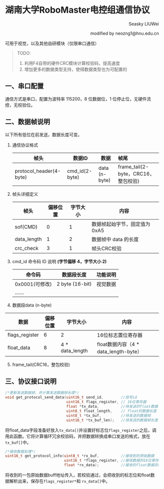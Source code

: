 # 湖南大学RoboMaster电控组通信协议

<p align='right'>Seasky LIUWei</p>

<p align='right'>modified by neozng1@hnu.edu.cn</p>

可用于视觉，以及其他自研模块（仅限串口通信）

> TODO:
>
> 1. 利用F4自带的硬件CRC模块计算校验码，提高速度
> 2. 增加更多的数据类型支持，使得数据类型也为可配置的

## 一、串口配置

通信方式是串口，配置为波特率 115200，8 位数据位，1 位停止位，无硬件流控，无校验位。

## 二、数据帧说明

以下所有低位在前发送，数据长度可变。

1. 通信协议格式

   | 帧头                    | 数据ID         | 数据          | 帧尾                                |
   | ----------------------- | -------------- | ------------- | :---------------------------------- |
   | protocol_header(4-byte) | cmd_id(2-byte) | data (n-byte) | frame_tail(2-byte，CRC16，整包校验) |

2. 帧头详细定义

   | 帧头        | 偏移位置 | 字节大小 | 内容                          |
   | ----------- | -------- | -------- | ----------------------------- |
   | sof(CMD)    | 0        | 1        | 数据帧起始字节，固定值为 0xA5 |
   | data_length | 1        | 2        | 数据帧中 data 的长度          |
   | crc_check   | 3        | 1        | 帧头CRC校验                   |

3. cmd_id 命令码 ID 说明 **(字节偏移 4，字节大小 2)**

   | 命令码         | 数据段长度      | 功能说明 |
   | -------------- | --------------- | -------- |
   | 0x0001(可修改) | 2 byte (16-bit) | 视觉数据 |
   | .......        |                 |          |

4.  数据段data (n-byte)

   | 数据           | 偏移位置 | 字节大小        | 内容                                  |
   | -------------- | -------- | --------------- | ------------------------------------- |
   | flags_register | 6        | 2               | 16位标志置位寄存器                    |
   | float_data     | 8        | 4 * data_length | float数据内容（4 * data_length-byte） |

5. frame_tail(CRC16，整包校验)

## 三、协议接口说明

```c
/*更新发送数据帧，并计算发送数据帧长度*/
void get_protocol_send_data(uint16_t send_id,		 //信号id
							uint16_t flags_register, // 16位寄存器
							float *tx_data,			 //待发送的float数据
							uint8_t float_length,	 // float的数据长度
							uint8_t *tx_buf,		 //待发送的数据帧
							uint16_t *tx_buf_len);	 //待发送的数据帧长度
```

将float_data字段准备好放入`tx_data[]`并设置好标志位`flags_register`之后，调用此函数。它将计算循环冗余校验码，并把数据转换成串口发送的格式，放在`tx_buf[]`中。

```c
/*接收数据处理*/
uint16_t get_protocol_info(uint8_t *rx_buf,			 //接收到的原始数据
						   uint16_t *flags_register, //接收数据的16位寄存器地址
						   float *rx_data);			 //接收的float数据存储地址
```

将收到的一包原始数据buff地址传入，若校验通过，会把收到的标志位和float数据解析出来，保存在`flags_register*`和 `rx_data[]`中。